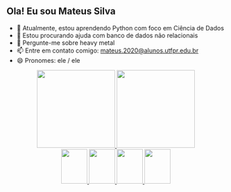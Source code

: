 ## Ola! Eu sou Mateus Silva

- 🌱 Atualmente, estou aprendendo Python com foco em Ciência de Dados
- 🤔 Estou procurando ajuda com banco de dados não relacionais
- 💬 Pergunte-me sobre heavy metal
- 📫 Entre em contato comigo: mateus.2020@alunos.utfpr.edu.br
- 😄 Pronomes: ele / ele

<div align="center">
  <a href="https://github.com/MateusSilva00">
  <img height="180em" src="https://github-readme-stats.vercel.app/api?username=MateusSilva00&show_icons=true&theme=tokyonight&include_all_commits=true&count_private=true&border_radius=8px">
  <img height="180em" src="https://github-readme-stats.vercel.app/api/top-langs/?username=MateusSilva00&layout=compact&langs_count=7&theme=tokyonight&border_radius=8px">
</div>

<div align="center" display:"inline-block">
  <img height="80" width="60" src="https://cdn.jsdelivr.net/gh/devicons/devicon/icons/python/python-original.svg">
  <img height="80" width="60" src="https://cdn.jsdelivr.net/gh/devicons/devicon/icons/c/c-original.svg">
  <img height="80" width="60" src="https://cdn.jsdelivr.net/gh/devicons/devicon/icons/javascript/javascript-original.svg">
  <img height="80" width="60" src="https://cdn.jsdelivr.net/gh/devicons/devicon/icons/mysql/mysql-original-wordmark.svg"> 
</div>

